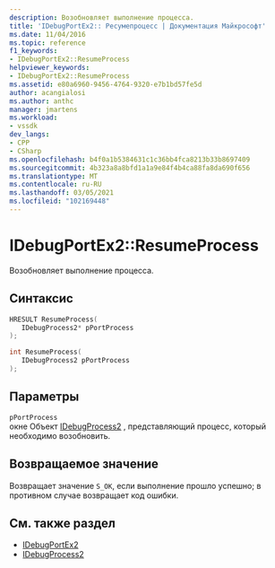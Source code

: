 ```yaml
---
description: Возобновляет выполнение процесса.
title: 'IDebugPortEx2:: Ресумепроцесс | Документация Майкрософт'
ms.date: 11/04/2016
ms.topic: reference
f1_keywords:
- IDebugPortEx2::ResumeProcess
helpviewer_keywords:
- IDebugPortEx2::ResumeProcess
ms.assetid: e80a6960-9456-4764-9320-e7b1bd57fe5d
author: acangialosi
ms.author: anthc
manager: jmartens
ms.workload:
- vssdk
dev_langs:
- CPP
- CSharp
ms.openlocfilehash: b4f0a1b5384631c1c36bb4fca8213b33b8697409
ms.sourcegitcommit: 4b323a8a8bfd1a1a9e84f4b4ca88fa8da690f656
ms.translationtype: MT
ms.contentlocale: ru-RU
ms.lasthandoff: 03/05/2021
ms.locfileid: "102169448"
---
```

# <a name="idebugportex2resumeprocess"></a>IDebugPortEx2::ResumeProcess
Возобновляет выполнение процесса.

## <a name="syntax"></a>Синтаксис

```cpp
HRESULT ResumeProcess( 
   IDebugProcess2* pPortProcess
);
```

```cpp
int ResumeProcess( 
   IDebugProcess2 pPortProcess
);
```

## <a name="parameters"></a>Параметры
`pPortProcess`\
окне Объект [IDebugProcess2](../../../extensibility/debugger/reference/idebugprocess2.md) , представляющий процесс, который необходимо возобновить.

## <a name="return-value"></a>Возвращаемое значение
 Возвращает значение `S_OK`, если выполнение прошло успешно; в противном случае возвращает код ошибки.

## <a name="see-also"></a>См. также раздел
- [IDebugPortEx2](../../../extensibility/debugger/reference/idebugportex2.md)
- [IDebugProcess2](../../../extensibility/debugger/reference/idebugprocess2.md)
